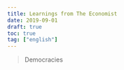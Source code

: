 ```yaml
---
title: Learnings from The Economist
date: 2019-09-01
draft: true
toc: true
tag: ["english"]
---
```


> Democracies 